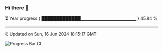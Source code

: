 ### Hi there 👋

⏳ Year progress { █████████████▁▁▁▁▁▁▁▁▁▁▁▁▁▁▁▁▁ } 45.84 %

---

⏰ Updated on Sun, 16 Jun 2024 18:15:17 GMT

![Progress Bar CI](https://github.com/liununu/liununu/workflows/Progress%20Bar%20CI/badge.svg)
